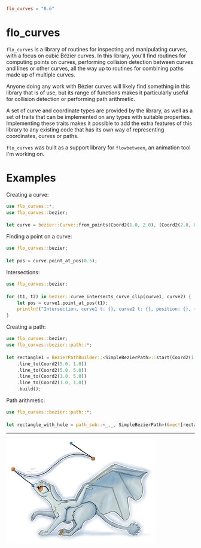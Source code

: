 ```toml
flo_curves = "0.6"
```

flo_curves
==========

`flo_curves` is a library of routines for inspecting and manipulating curves, with a focus on cubic Bézier curves. In 
this library, you'll find routines for computing points on curves, performing collision detection between curves and 
lines or other curves, all the way up to routines for combining paths made up of multiple curves.

Anyone doing any work with Bézier curves will likely find something in this library that is of use, but its range of
functions makes it particularly useful for collision detection or performing path arithmetic.

A set of curve and coordinate types are provided by the library, as well as a set of traits that can be implemented
on any types with suitable properties. Implementing these traits makes it possible to add the extra features of this
library to any existing code that has its own way of representing coordinates, curves or paths.

`flo_curves` was built as a support library for `flowbetween`, an animation tool I'm working on.

Examples
========

Creating a curve:

```Rust
use flo_curves::*;
use flo_curves::bezier;

let curve = bezier::Curve::from_points(Coord2(1.0, 2.0), (Coord2(2.0, 0.0), Coord2(3.0, 5.0)), Coord2(4.0, 2.0));
```

Finding a point on a curve:

```Rust
use flo_curves::bezier;

let pos = curve.point_at_pos(0.5);
```

Intersections:

```Rust
use flo_curves::bezier;

for (t1, t2) in bezier::curve_intersects_curve_clip(curve1, curve2) {
    let pos = curve1.point_at_pos(t1);
    println!("Intersection, curve1 t: {}, curve2 t: {}, position: {}, {}", t1, t2, pos.x(), pos.y());
}
```

Creating a path:

```Rust
use flo_curves::bezier;
use flo_curves::bezier::path::*;

let rectangle1 = BezierPathBuilder::<SimpleBezierPath>::start(Coord2(1.0, 1.0))
    .line_to(Coord2(5.0, 1.0))
    .line_to(Coord2(5.0, 5.0))
    .line_to(Coord2(1.0, 5.0))
    .line_to(Coord2(1.0, 1.0))
    .build();
```

Path arithmetic:

```Rust
use flo_curves::bezier::path::*;

let rectangle_with_hole = path_sub::<_,_, SimpleBezierPath>(&vec![rectangle], &vec![circle])
```

---

![flo_curves logo](./logo-small.png)
